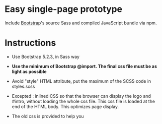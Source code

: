 # Easy single-page prototype

Include [Bootstrap](https://getbootstrap.com)'s source Sass and compiled JavaScript bundle via npm. 

# Instructions

- Use Bootstrap 5.2.3, in Sass way

- **Use the minimum of Bootstrap @import. The final css file must be as light as possible**

- Avoid "style" HTML attribute, put the maximum of the SCSS code in styles.scss

- Excepted : inlined CSS so that the browser can display the logo and #intro, without loading the whole css file. This css file is loaded at the end of the HTML body. This optimizes page display.

- The old css is provided to help you